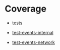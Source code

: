 # Coverage

- [tests](tests/index.html)

- [test-events-internal](test-events-internal/index.html)

- [test-events-network](test-events-network/index.html)
